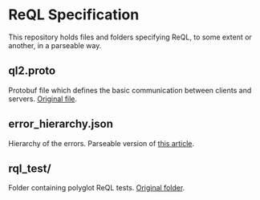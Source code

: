 # ReQL Specification

This repository holds files and folders specifying ReQL, to some extent or another, in a parseable way.

## ql2.proto

Protobuf file which defines the basic communication between clients and servers. [Original file](https://github.com/rethinkdb/rethinkdb/blob/next/src/rdb_protocol/ql2.proto).

## error_hierarchy.json

Hierarchy of the errors. Parseable version of [this article](https://rethinkdb.com/docs/error-types/).

## rql_test/

Folder containing polyglot ReQL tests. [Original folder](https://github.com/rethinkdb/rethinkdb/tree/next/test/rql_test).
